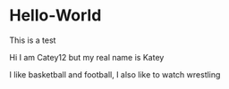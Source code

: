 # Hello-World
This is a test

Hi I am Catey12 but my real name is Katey 

I like basketball and football, I also like to watch wrestling   
